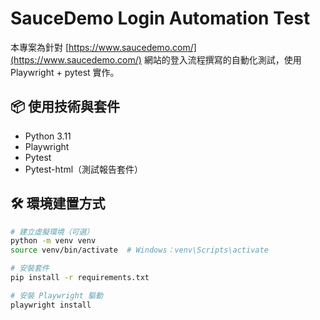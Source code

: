 # SauceDemo Login Automation Test

本專案為針對 [https://www.saucedemo.com/](https://www.saucedemo.com/) 網站的登入流程撰寫的自動化測試，使用 Playwright + pytest 實作。

## 📦 使用技術與套件

- Python 3.11
- Playwright
- Pytest
- Pytest-html（測試報告套件）

## 🛠️ 環境建置方式

```bash
# 建立虛擬環境（可選）
python -m venv venv
source venv/bin/activate  # Windows：venv\Scripts\activate

# 安裝套件
pip install -r requirements.txt

# 安裝 Playwright 驅動
playwright install
